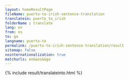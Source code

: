 ```yaml
---
layout: homeResultPage
fileName: puerto-to-irish-sentence-translation
translatein: puerto_to_irish
folderName : translate
lang: en
from: es
to: ga
langname: puerto-to
permalink: /puerto-to-irish-sentence-translation/result
sitemap: false
nointernationalization: true
matchurls: en&&es&&ga
---
```

{% include result/translateinto.html %}

<script src="/js/result/translation.js" data-foldername="{{page.folderName}}" data-lang="{{page.lang}}"></script>
